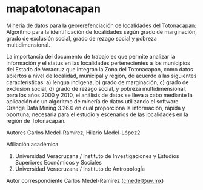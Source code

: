 # mapatotonacapan
Minería de datos para la georerefenciación de localidades del Totonacapan: Algoritmo para la identificación de localidades según grado de marginación, grado de exclusión social, grado de rezago social y pobreza multidimensional.

La importancia del documento de trabajo es que permite analizar la información y el status en las localidades pertenecientes a los municipios del Estado de Veracruz que integran la Zona del Totonacapan, como datos abiertos a nivel de localidad, municipal y región, de acuerdo a las siguientes características: a) lengua índigena, b) grado de marginación,  c) grado de exclusión social, d) grado de rezago social,  y pobreza multidimensional, para los años 2000 y 2010, el análisis de datos se lleva a cabo mediante la aplicación de un algoritmo de minería de datos utilizando el software Orange Data Mining 3.26.0 en cual proporciona la información, rápida y oportuna, necesaria para el estudio y escenarios de las localidades en la región de Totonacapan.


Autores
Carlos Medel-Ramírez, Hilario Medel-López2

Afiliación académica
1.	Universidad Veracruzana / Instituto de Investigaciones y Estudios Superiores Económicos y Sociales 
2.	Universidad Veracruzana / Instituto de Antropología 

Autor correspondiente
Carlos Medel-Ramírez (cmedel@uv.mx) 

